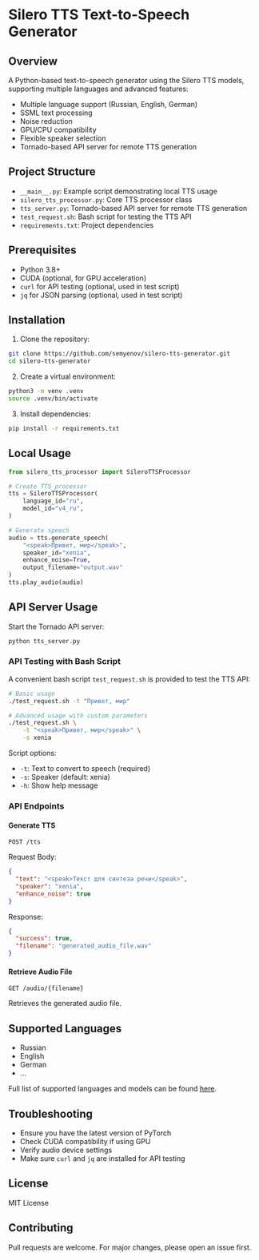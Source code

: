 # Silero TTS Text-to-Speech Generator

## Overview

A Python-based text-to-speech generator using the Silero TTS models, supporting
multiple languages and advanced features:

- Multiple language support (Russian, English, German)
- SSML text processing
- Noise reduction
- GPU/CPU compatibility
- Flexible speaker selection
- Tornado-based API server for remote TTS generation

## Project Structure

- `__main__.py`: Example script demonstrating local TTS usage
- `silero_tts_processor.py`: Core TTS processor class
- `tts_server.py`: Tornado-based API server for remote TTS generation
- `test_request.sh`: Bash script for testing the TTS API
- `requirements.txt`: Project dependencies

## Prerequisites

- Python 3.8+
- CUDA (optional, for GPU acceleration)
- `curl` for API testing (optional, used in test script)
- `jq` for JSON parsing (optional, used in test script)

## Installation

1. Clone the repository:

```bash
git clone https://github.com/semyenov/silero-tts-generator.git
cd silero-tts-generator
```

2. Create a virtual environment:

```bash
python3 -m venv .venv
source .venv/bin/activate
```

3. Install dependencies:

```bash
pip install -r requirements.txt
```

## Local Usage

```python
from silero_tts_processor import SileroTTSProcessor

# Create TTS processor
tts = SileroTTSProcessor(
    language_id="ru",
    model_id="v4_ru",
)

# Generate speech
audio = tts.generate_speech(
    "<speak>Привет, мир</speak>",
    speaker_id="xenia",
    enhance_noise=True,
    output_filename="output.wav"
)
tts.play_audio(audio)
```

## API Server Usage

Start the Tornado API server:

```bash
python tts_server.py
```

### API Testing with Bash Script

A convenient bash script `test_request.sh` is provided to test the TTS API:

```bash
# Basic usage
./test_request.sh -t "Привет, мир"

# Advanced usage with custom parameters
./test_request.sh \
    -t "<speak>Привет, мир</speak>" \
    -s xenia
```

Script options:

- `-t`: Text to convert to speech (required)
- `-s`: Speaker (default: xenia)
- `-h`: Show help message

### API Endpoints

#### Generate TTS

`POST /tts`

Request Body:

```json
{
  "text": "<speak>Текст для синтеза речи</speak>",
  "speaker": "xenia",
  "enhance_noise": true
}
```

Response:

```json
{
  "success": true,
  "filename": "generated_audio_file.wav"
}
```

#### Retrieve Audio File

`GET /audio/{filename}`

Retrieves the generated audio file.

## Supported Languages

- Russian
- English
- German
- ...

Full list of supported languages and models
can be found [here](https://raw.githubusercontent.com/snakers4/silero-models/refs/heads/master/models.yml).

## Troubleshooting

- Ensure you have the latest version of PyTorch
- Check CUDA compatibility if using GPU
- Verify audio device settings
- Make sure `curl` and `jq` are installed for API testing

## License

MIT License

## Contributing

Pull requests are welcome. For major changes, please open an issue first.
